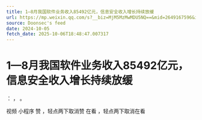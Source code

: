 ```yaml
---
title: 1—8月我国软件业务收入85492亿元，信息安全收入增长持续放缓
url: https://mp.weixin.qq.com/s?__biz=MjM5MzMwMDU5NQ==&mid=2649167596&idx=1&sn=166c4e568ab45af21e4bfb3e9ce6cc31
source: Doonsec's feed
date: 2024-10-05
fetch_date: 2025-10-06T18:48:47.007317
---
```


# 1—8月我国软件业务收入85492亿元，信息安全收入增长持续放缓

：
，
。

视频
小程序
赞
，轻点两下取消赞
在看
，轻点两下取消在看